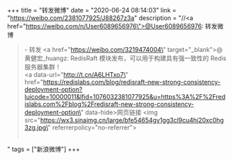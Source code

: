 +++
title = "转发微博"
date = "2020-06-24 08:14:03"
link = "https://weibo.com/2381077925/J88267z3a"
description = "//<a href=\"https://weibo.com/n/User6089656976\">@User6089656976</a>: 转发微博<br><blockquote> - 转发 <a href=\"https://weibo.com/3219474004\" target=\"_blank\">@黄健宏_huangz</a>: RedisRaft 模块发布，可以用于构建具有强一致性的 Redis 服务器集群！<br><a data-url=\"http://t.cn/A6LHTxo7\" href=\"https://redislabs.com/blog/redisraft-new-strong-consistency-deployment-option?luicode=10000011&lfid=1076032381077925&u=https%3A%2F%2Fredislabs.com%2Fblog%2Fredisraft-new-strong-consistency-deployment-option\" data-hide>网页链接</a> <img src=\"https://wx3.sinaimg.cn/large/bfe54654gy1gg3cl9cu4hj20xc0hg3zg.jpg\" referrerpolicy=\"no-referrer\"><br><br></blockquote>"
tags = ["新浪微博"]
+++
